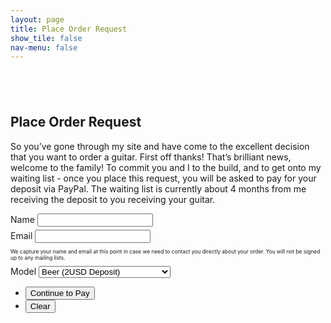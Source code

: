 ```yaml
---
layout: page
title: Place Order Request
show_tile: false
nav-menu: false
---
```


<!-- Main -->
<div id="main" class="alt">



<!-- Intro -->
<section>
	<div class="inner">
		<section style="margin-top: 6em">
			<h2>Place Order Request</h2>
			<p>So you’ve gone through my site and have come to the excellent decision that you want to order a guitar. First off thanks! That’s brilliant news, welcome to the family! To commit you and I to the build, and to get onto my waiting list - once you place this request, you will be asked to pay for your deposit via PayPal. The waiting list is currently about 4 months from me receiving the deposit to you receiving your guitar.</p> 
			<!-- <script type="text/javascript">window.onload = function(){location.href=document.getElementById("selectbox").value;}
			</script> -->
			<form action="https://liveformhq.com/form/0a425dcc-82fa-4f2d-b1aa-7495349eedbc" method="post">
				<div class="field half first" style="margin-bottom: 0.4em">
					<label for="name">Name</label>
					<input type="text" name="name" id="name" />
				</div>
				<div class="field half" style="margin-bottom: 0.4em">
					<label for="email">Email</label>
					<input type="text" name="_replyto" id="email" />
				</div>
				<p style="font-size:0.6em">We capture your name and email at this point in case we need to contact you directly about your order. You will not be signed up to any mailing lists.</p>
				<div class="field">
					<label for="guitarmodel">Model</label>
					<select name="guitarmodel" id="guitarmodel">
						<option value="{{ 'checkout/beer' | relative_url}}">Beer (2USD Deposit)</option>
						<option value="{{ 'checkout/solid-t' | relative_url}}">Solid Morty (500USD Deposit)</option>
						<option value="{{ 'checkout/hollow-t' | relative_url}}">Hollow Morty (600USD Deposit)</option>
						<option value="{{ 'checkout/offset' | relative_url}}">Moar Offset (700USD Deposit)</option>
						<option value="{{ 'checkout/solid-bass' | relative_url}}">Solid Bass (700USD Deposit)</option>
						<option value="{{ 'checkout/hollow-bass' | relative_url}}">Hollow Bass (800USD Deposit)</option>
						<option value="{{ 'checkout/wayfair' | relative_url}}">Wayfair (1000USD Deposit)</option>
					</select>
				</div>
				<!-- <input type="hidden" name="_nodirect" /> -->
				<ul class="actions">
					<li><input type="submit" value="Continue to Pay" class="special" onClick="window.open(guitarmodel.value,'newtab')"/></li>
					<li><input type="reset" value="Clear" /></li>
				</ul>
			</form>	
		</section>
	</div>
</section>

